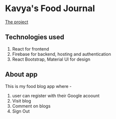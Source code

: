 # Kavya's Food Journal

[The project](https://blog-63580.web.app)

## Technologies used

1. React for frontend
2. Firebase for backend, hosting and authentication
3. React Bootstrap, Material UI for design

## About app
This is my food blog app where -
1. user can register with their Google acoount
2. Visit blog
3. Comment on blogs
4. Sign Out
